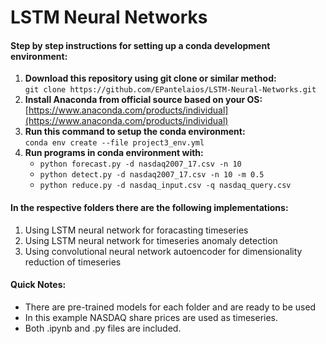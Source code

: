 # LSTM Neural Networks
#### Step by step instructions for setting up a conda development environment: ####
1) **Download this repository using git clone or similar method:**<br>
   `git clone https://github.com/EPantelaios/LSTM-Neural-Networks.git`
2) **Install Anaconda from official source based on your OS:**<br>
   [https://www.anaconda.com/products/individual](https://www.anaconda.com/products/individual)
3) **Run this command to setup the conda environment:**<br>
   `conda env create --file project3_env.yml`
4) **Run programs in conda environment with:**<br>
   - `python forecast.py -d nasdaq2007_17.csv -n 10`<br>
   - `python detect.py -d nasdaq2007_17.csv -n 10 -m 0.5`<br>
   - `python reduce.py -d nasdaq_input.csv -q nasdaq_query.csv`


#### In the respective folders there are the following implementations: ####
1) Using LSTM neural network for foracasting timeseries
2) Using LSTM neural network for timeseries anomaly detection
3) Using convolutional neural network autoencoder for dimensionality reduction of timeseries 


#### Quick Notes: ####
- There are pre-trained models for each folder and are ready to be used 
- In this example NASDAQ share prices are used as timeseries.
- Both .ipynb and .py files are included.

